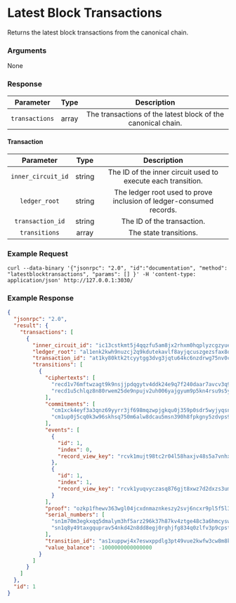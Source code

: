 # Latest Block Transactions
Returns the latest block transactions from the canonical chain.

### Arguments

None

### Response

| Parameter       |  Type  |                         Description                         |
|:---------------:|:------:|:-----------------------------------------------------------:|
| `transactions`  | array | The transactions of the latest block of the canonical chain. |

#### Transaction

|      Parameter      |  Type  | Description |
|:-------------------:|:------:|:-----------:|
| `inner_circuit_id`  | string | The ID of the inner circuit used to execute each transition. |
| `ledger_root`       | string | The ledger root used to prove inclusion of ledger-consumed records. |
| `transaction_id`    | string | The ID of the transaction. |
| `transitions`       | array  | The state transitions. |

### Example Request
```ignore
curl --data-binary '{"jsonrpc": "2.0", "id":"documentation", "method": "latestblocktransactions", "params": [] }' -H 'content-type: application/json' http://127.0.0.1:3030/
```

### Example Response
```json
{
  "jsonrpc": "2.0",
  "result": {
    "transactions": [
      {
        "inner_circuit_id": "ic13cstkmt5j4qqzfu5am8jx2rhxm0hqplyzcgzyueefz7n32xl4h53n4xmxvhjyzaq2c0f7l70a4xszau2ryc",
        "ledger_root": "al1enk2kwh9nuzcj2q9kdutekavlf8ayjqcuszgezsfax8qxn9k0yxqfr9fr2",
        "transaction_id": "at1ky80ktk2tcyytgg3dvg3jqtu64kc6nzdrwg75nv0c6u78grkh5qqdu804w",
        "transitions": [
          {
            "ciphertexts": [
              "recd1v76mftwzagt9k9nsjjpdqgytv4ddk24e9q7f240daar7avcv3q9gd9rx6c230n99jhxfj24xpvkrr5vk04fl2kapa0a0a895hvevzq7tnwuat9lzwpy4c4rxys6uaj34098295t9fff7khqctvkcglumqlvg47rwzhqhw9u5zxfhug9dde67dyjc6uflp4x028mrmzkhfa6qn0l6jju8lfhmy5crcqqefjv8m4zwv34tvk03d65gdmv4fe35wtgy6rmy4heq89uwh0hqe40k2g7nyj2rk6xlgqnf724pt6ynkefxwypmvhhjzk806re4njej552jfq74ej0ykhrcxa93l9n6rkchlhuuzz2fpqtt2npqz8avnv442ng4djm8lve4dlqfelpjjn5yj425rs98pvn5k54gvn5vku3wek3ytxe8zpen7n2saf060j97u8yyygt4y9zqklnek3v",
              "recd1u5chlqz8n80rwem25de9npujv2uh006yajgyum9p5kn4rsu9s5ymgrwgle39pz87s0726g4rg47dx5nl330680gxmyxffyg7p77qvppfql3p3hxncp9fpus8upsa5nlfwfnck7k4hzcjskrnrfza6tqcpgvquuv663ahswju6s3wcawh9ktz87ewzgpj2nc8gc9wd30zc8zsgu5xyen4q352u7y6l985kv2hq6nx9hu4n4mhgglacw7dc026y6qglwh0l302gwxs0s804waax472h4tv2npmprtvp5hkzg7hhm360squhgnxtpdthh0ncyrdklqy57nlfr6z5dm080xd2z9uw3h9fpu9vqsy9q4vakw00wk0prwf92ekmnh9e00v4l2a4sldmcnzcj90p75nqlrd5ek80e6l3xz559meskjeq7kpyhftsxcptc9d009xuh6nxlyszq7uktv"
            ],
            "commitments": [
              "cm1xck4eyf3a3qnz69yyrr3jf698mqzwpjgkqu0j359p0sdr5wyjyqsn0604p",
              "cm1up0j5cq0k3w96skhsq750m6alw8dcau5msn390h8fpkgny5zdvps9h9dp8"
            ],
            "events": [
              {
                "id": 1,
                "index": 0,
                "record_view_key": "rcvk1mujt98tc2r04l58haxjv48s5a7vnhx8ws24fxpdruuk3z37vscqsjtvlg5"
              },
              {
                "id": 1,
                "index": 1,
                "record_view_key": "rcvk1yuqvyczasq876gjt8xwz7d2dxzs3umlp8nccpcg3nmlp4qxs35yqgflhy6"
              }
            ],
            "proof": "ozkp1fhewv363wgl04jcxdnmaznkeszy2svj6ncxr9pl5f5l3lm6mgsr8e6tqxpkhhtxc6pesfd40hxfgwz7luqwwa00uwzu5s8jfq9n743n4y4dldf9htr20jv9zpw59cf4xxwurnpckq0wt8r5hfdn5m2d9qryk20yz9zfeyvv7hrexxvd707qx730q2qeppnu70y0q3rpnqzprtxrclgqptrwlx2cdzg5ywkayn8f04xelpge4d73a3tmyvlyuj5phlv5lxq2afh4zaxnxw8f2e5k32xu9w0vmq7xldqmyv7pxjfj2mzqrwyagg7nzsay34kx2zutx33r0eugfqgtqlhrzrnhqu2npk0kxwcx27rgvpfcwemsns56d7xn0zety5mkcje3ud0usjfhmdwhh3eypzh0x3svs5jhm9nhtpqc7j7ms3gu4rc7d352g42fzv2vvv5lsxuygzqgxrha3j",
            "serial_numbers": [
              "sn1m70m3egkxqq5dmalym3hf5arz296k37h87kv4ztge48c3a6hmcysw22avz",
              "sn1q8y49taxgquprav54nkd42n8dd8egj0rghjfg834q0zlfv3p9cpst9mkj5"
            ],
            "transition_id": "as1xuppwj4x7eswxppdlg3pt49vue2kwfw3cw8m8k3uqxe5e7945g9s4s8lz5",
            "value_balance": -1000000000000000
          }
        ]
      }
    ]
  },
  "id": 1
}
```